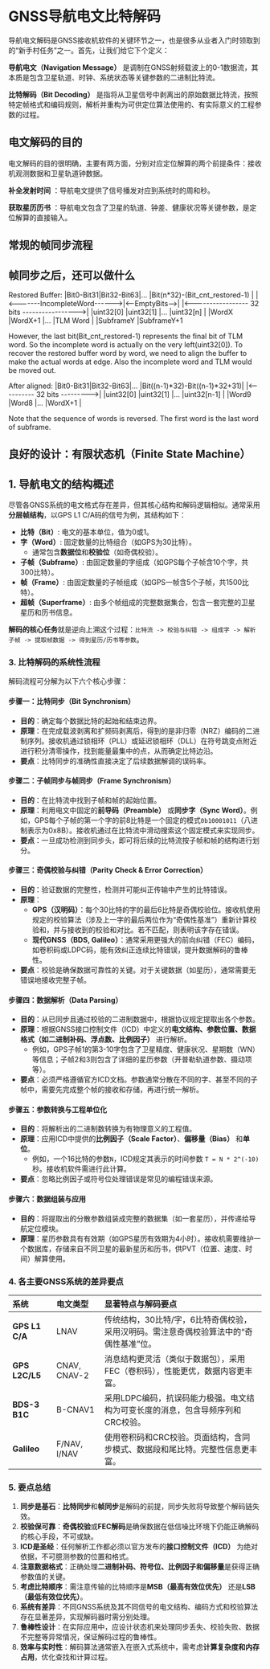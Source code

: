# GNSS导航电文比特解码

导航电文解码是GNSS接收机软件的关键环节之一，也是很多从业者入门时领取到的“新手村任务”之一。首先，让我们给它下个定义：

**导航电文（Navigation Message）** 是调制在GNSS射频载波上的0-1数据流，其本质是包含卫星轨道、时钟、系统状态等关键参数的二进制比特流。

**比特解码（Bit Decoding）** 是指将从卫星信号中剥离出的原始数据比特流，按照特定帧格式和编码规则，解析并重构为可供定位算法使用的、有实际意义的工程参数的过程。

## **电文解码的目的**

电文解码的目的很明确，主要有两方面，分别对应定位解算的两个前提条件：接收机观测数据和卫星轨道钟数据。

**补全发射时间** ：导航电文提供了信号播发对应到系统时的周和秒。

**获取星历历书** ：导航电文包含了卫星的轨道、钟差、健康状况等关键参数，是定位解算的直接输入。


## **常规的帧同步流程**


## **帧同步之后，还可以做什么**

Restored Buffer:
|Bit0-Bit31|Bit32-Bit63|... |Bit(n*32)-(Bit_cnt_restored-1)               |
                            |<-------IncompleteWord------>|<--EmptyBits-->|
                            |<----------------- 32 bits ----------------->|
|uint32[0] |uint32[1]  |... |uint32[n]                                    |
|WordX     |WordX+1    |... |TLM Word                                     |
|SubframeY                  |SubframeY+1

However, the last bit(Bit_cnt_restored-1) represents the final bit of TLM word. So the incomplete word is actually on the very left(uint32[0]).
To recover the restored buffer word by word, we need to align the buffer to make the actual words at edge. Also the incomplete word and TLM would be moved out.

After aligned:
|Bit0-Bit31|Bit32-Bit63|... |Bit((n-1)*32)-Bit((n-1)*32+31)|
                            |<---------- 32 bits --------->|
|uint32[0] |uint32[1]  |... |uint32[n-1]                   |
|Word9     |Word8      |... |WordX+1                       |

Note that the sequence of words is reversed. The first word is the last word of subframe.



## **良好的设计：有限状态机（Finite State Machine）**




## **1. 导航电文的结构概述**

尽管各GNSS系统的电文格式存在差异，但其核心结构和解码逻辑相似。通常采用**分层帧结构**，以GPS L1 C/A码的信号为例，其结构如下：

*   **比特（Bit）**: 电文的基本单位，值为0或1。
*   **字（Word）**: 固定数量的比特组合（如GPS为30比特）。
    *   通常包含**数据位**和**校验位**（如奇偶校验）。
*   **子帧（Subframe）**: 由固定数量的字组成（如GPS每个子帧含10个字，共300比特）。
*   **帧（Frame）**: 由固定数量的子帧组成（如GPS一帧含5个子帧，共1500比特）。
*   **超帧（Superframe）**: 由多个帧组成的完整数据集合，包含一套完整的卫星星历和历书信息。

**解码的核心任务**就是逆向上溯这个过程：`比特流 -> 校验与纠错 -> 组成字 -> 解析子帧 -> 提取帧数据 -> 得到星历/历书等参数`。

### **3. 比特解码的系统性流程**

解码流程可分解为以下六个核心步骤：

#### **步骤一：比特同步（Bit Synchronism）**

*   **目的**：确定每个数据比特的起始和结束边界。
*   **原理**：在完成载波剥离和扩频码剥离后，得到的是非归零（NRZ）编码的二进制序列。接收机通过锁相环（PLL）或延迟锁相环（DLL）在符号跳变点附近进行积分清零操作，找到能量最集中的点，从而确定比特边沿。
*   **要点**：比特同步的准确性直接决定了后续数据解调的误码率。

#### **步骤二：子帧同步与帧同步（Frame Synchronism）**

*   **目的**：在比特流中找到子帧和帧的起始位置。
*   **原理**：利用电文中固定的**前导码（Preamble）** 或**同步字（Sync Word）**。例如，GPS每个子帧的第一个字的前8比特是一个固定的模式`0b10001011`（八进制表示为0x8B）。接收机通过在比特流中滑动搜索这个固定模式来实现同步。
*   **要点**：一旦成功检测到同步头，即可将后续的比特流按子帧和帧的结构进行划分。

#### **步骤三：奇偶校验与纠错（Parity Check & Error Correction）**

*   **目的**：验证数据的完整性，检测并可能纠正传输中产生的比特错误。
*   **原理**：
    *   **GPS（汉明码）**：每个30比特的字的最后6比特是奇偶校验位。接收机使用规定的校验算法（涉及上一字的最后两位作为“奇偶性基准”）重新计算校验和，并与接收到的校验和对比。若不匹配，则表明该字存在错误。
    *   **现代GNSS（BDS, Galileo）**：通常采用更强大的前向纠错（FEC）编码，如卷积码或LDPC码，能有效纠正连续比特错误，提升数据解码的鲁棒性。
*   **要点**：校验是确保数据可靠性的关键。对于关键数据（如星历），通常需要无错误地接收完整子帧。

#### **步骤四：数据解析（Data Parsing）**

*   **目的**：从已同步且通过校验的二进制数据中，根据协议规定提取出各个参数。
*   **原理**：根据GNSS接口控制文件（ICD）中定义的**电文结构、参数位置、数据格式（如二进制补码、浮点数、比例因子）** 进行解析。
    *   例如，GPS子帧1的第3-10字包含了卫星精度、健康状况、星期数（WN）等信息；子帧2和3则包含了详细的星历参数（开普勒轨道参数、摄动项等）。
*   **要点**：必须严格遵循官方ICD文档。参数通常分散在不同的字、甚至不同的子帧中，需要先完成整个帧的接收和存储，再进行统一解析。

#### **步骤五：参数转换与工程单位化**

*   **目的**：将解析出的二进制数转换为有物理意义的工程值。
*   **原理**：应用ICD中提供的**比例因子（Scale Factor）**、**偏移量（Bias）** 和**单位**。
    *   例如，一个16比特的参数`N`，ICD规定其表示的时间参数 `T = N * 2^(-10)` 秒。接收机软件需进行此计算。
*   **要点**：忽略比例因子或符号位处理错误是常见的编程错误来源。

#### **步骤六：数据组装与应用**

*   **目的**：将提取出的分散参数组装成完整的数据集（如一套星历），并传递给导航定位模块。
*   **原理**：星历参数具有有效期（如GPS星历有效期为4小时）。接收机需要维护一个数据库，存储来自不同卫星的最新星历和历书，供PVT（位置、速度、时间）解算使用。

### **4. 各主要GNSS系统的差异要点**

| 系统 | 电文类型 | 显著特点与解码要点 |
| :--- | :--- | :--- |
| **GPS L1 C/A** | LNAV | 传统结构，30比特/字，6比特奇偶校验，采用汉明码。需注意奇偶校验算法中的“奇偶性基准”位。 |
| **GPS L2C/L5** | CNAV, CNAV-2 | 消息结构更灵活（类似于数据包），采用FEC（卷积码），性能更优，数据内容更丰富。 |
| **BDS-3 B1C** | B-CNAV1 | 采用LDPC编码，抗误码能力极强。电文结构为可变长度的消息，包含导频序列和CRC校验。 |
| **Galileo** | F/NAV, I/NAV | 使用卷积码和CRC校验。页面结构，含同步模式、数据段和尾比特。完整性信息更丰富。 |

### **5. 要点总结**

1.  **同步是基石**：**比特同步**和**帧同步**是解码的前提，同步失败将导致整个解码链失效。
2.  **校验保可靠**：**奇偶校验**或**FEC解码**是确保数据在低信噪比环境下仍能正确解码的核心手段，不可或缺。
3.  **ICD是圣经**：任何解析工作都必须以官方发布的**接口控制文件（ICD）** 为绝对依据，不可臆测参数的位置和格式。
4.  **注意数据格式**：正确处理**二进制补码、符号位、比例因子和偏移量**是获得正确参数值的关键。
5.  **考虑比特顺序**：需注意传输的比特顺序是**MSB（最高有效位优先）** 还是**LSB（最低有效位优先）**。
6.  **系统有差异**：不同GNSS系统及其不同信号的电文结构、编码方式和校验算法存在显著差异，实现解码器时需分别处理。
7.  **鲁棒性设计**：在实际应用中，应设计状态机来处理同步丢失、校验失败、数据不完整等异常情况，保证解码过程的鲁棒性。
8.  **效率与实时性**：解码算法通常嵌入在嵌入式系统中，需考虑**计算复杂度和内存占用**，优化查找和计算过程。



